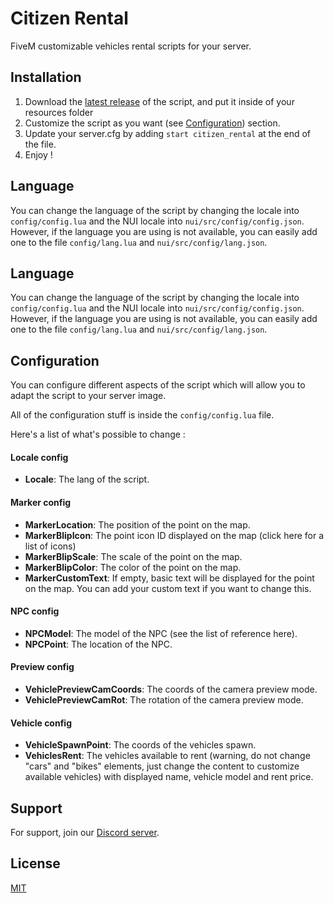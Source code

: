 
# Citizen Rental

FiveM customizable vehicles rental scripts for your server.
## Installation

1. Download the [latest release](https://github.com/txmdsu/citizen_rental/releases) of the script, and put it inside of your resources folder
2. Customize the script as you want (see [Configuration](#configuration)) section.
3. Update your server.cfg by adding  `start citizen_rental` at the end of the file.
4. Enjoy !
    
## Language

You can change the language of the script by changing the locale into `config/config.lua` and the NUI locale into `nui/src/config/config.json`. However, if the language you are using is not available, you can easily add one to the file `config/lang.lua` and `nui/src/config/lang.json`.

## Language

You can change the language of the script by changing the locale into `config/config.lua` and the NUI locale into `nui/src/config/config.json`. However, if the language you are using is not available, you can easily add one to the file `config/lang.lua` and `nui/src/config/lang.json`.

## Configuration

You can configure different aspects of the script which will allow you to adapt the script to your server image.

All of the configuration stuff is inside the `config/config.lua` file.

Here's a list of what's possible to change :
#### Locale config
- **Locale**: The lang of the script.

#### Marker config
- **MarkerLocation**: The position of the point on the map.
- **MarkerBlipIcon**: The point icon ID displayed on the map (click here for a list of icons)
- **MarkerBlipScale**: The scale of the point on the map.
- **MarkerBlipColor**: The color of the point on the map.
- **MarkerCustomText**: If empty, basic text will be displayed for the point on the map. You can add your custom text if you want to change this.

#### NPC config
- **NPCModel**: The model of the NPC (see the list of reference here).
- **NPCPoint**: The location of the NPC.

#### Preview config
- **VehiclePreviewCamCoords**: The coords of the camera preview mode.
- **VehiclePreviewCamRot**: The rotation of the camera preview mode.

#### Vehicle config
- **VehicleSpawnPoint**: The coords of the vehicles spawn.
- **VehiclesRent**: The vehicles available to rent (warning, do not change "cars" and "bikes" elements, just change the content to customize available vehicles) with displayed name, vehicle model and rent price.
## Support

For support, join our [Discord server](https://discord.gg/jXW8FbUTCs).


## License

[MIT](https://choosealicense.com/licenses/mit/)


